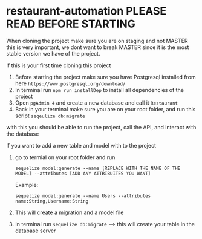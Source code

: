 # restaurant-automation PLEASE READ BEFORE STARTING

When cloning the project make sure you are on staging and not MASTER this is very important, we dont want to break MASTER since it is the most stable version we have of the project.  

If this is your first time cloning this project

  1. Before starting the project make sure you have Postgresql installed from here `https://www.postgresql.org/download/`
  2. In terminal run `npm run installDep` to install all dependencies of the project
  3. Open `pgAdmin 4` and create a new database and call it `Restaurant`
  4. Back in your terminal make sure you are on your root folder, and run this script `seqeulize db:migrate`

with this you should be able to run the project, call the API, and interact with the database

If you want to add a new table and model with to the project

  1. go to termial on your root folder and run 
      
      `sequelize model:generate --name [REPLACE WITH THE NAME OF THE MODEL] --attributes [ADD ANY ATTRIBUITES YOU WANT]`
      
      Example:
      
      `sequelize model:generate --name Users --attributes name:String,Username:String`
      
  2. This will create a migration and a model file
  3. In terminal run `sequelize db:migrate` --> this will create your table in the database server
